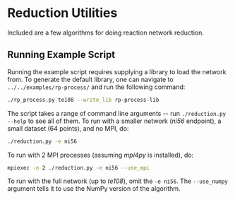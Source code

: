 # Reduction Utilities

Included are a few algorithms for doing reaction network reduction.

## Running Example Script

Running the example script requires supplying a library to load the network from. To generate the
default library, one can navigate to `../../examples/rp-process/` and run the following command:
```bash
./rp_process.py te108 --write_lib rp-process-lib
```
The script takes a range of command line arguments -- run `./reduction.py --help` to see all of
them. To run with a smaller network (*ni56* endpoint), a small dataset (64 points), and no MPI, do:
```bash
./reduction.py -e ni56
```
To run with 2 MPI processes (assuming *mpi4py* is installed), do:
```bash
mpiexec -n 2 ./reduction.py -e ni56 --use_mpi
```
To run with the full network (up to *te108*), omit the `-e ni56`. The `--use_numpy` argument tells
it to use the NumPy version of the algorithm.
